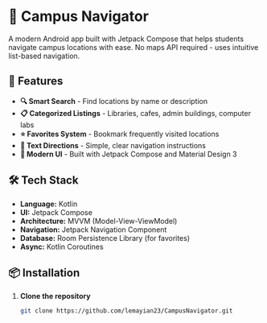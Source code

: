 # 🏫 Campus Navigator

A modern Android app built with Jetpack Compose that helps students navigate campus locations with ease. No maps API required - uses intuitive list-based navigation.

## 📱 Features

- **🔍 Smart Search** - Find locations by name or description
- **📋 Categorized Listings** - Libraries, cafes, admin buildings, computer labs
- **⭐ Favorites System** - Bookmark frequently visited locations
- **🚶 Text Directions** - Simple, clear navigation instructions
- **🎨 Modern UI** - Built with Jetpack Compose and Material Design 3

## 🛠️ Tech Stack

- **Language:** Kotlin
- **UI:** Jetpack Compose
- **Architecture:** MVVM (Model-View-ViewModel)
- **Navigation:** Jetpack Navigation Component
- **Database:** Room Persistence Library (for favorites)
- **Async:** Kotlin Coroutines

## 📦 Installation

1. **Clone the repository**
   ```bash
   git clone https://github.com/lemayian23/CampusNavigator.git
